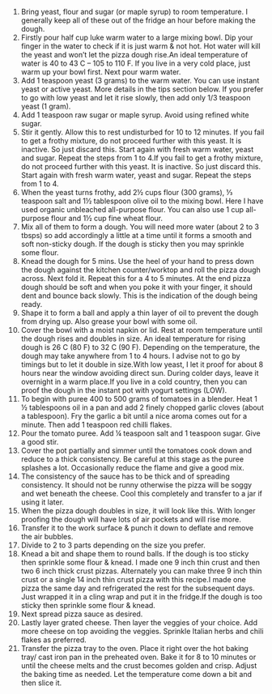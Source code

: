 1. Bring yeast, flour and sugar (or maple syrup) to room temperature. I generally keep all of these out of the fridge an hour before making the dough.
2. Firstly pour half cup luke warm water to a large mixing bowl. Dip your finger in the water to check if it is just warm & not hot. Hot water will kill the yeast and won’t let the pizza dough rise.An ideal temperature of water is 40 to 43 C – 105 to 110 F. If you live in a very cold place, just warm up your bowl first. Next pour warm water.
3. Add 1 teaspoon yeast (3 grams) to the warm water. You can use instant yeast or active yeast. More details in the tips section below. If you prefer to go with low yeast and let it rise slowly, then add only 1/3 teaspoon yeast (1 gram).
4. Add 1 teaspoon raw sugar or maple syrup. Avoid using refined white sugar.
5. Stir it gently. Allow this to rest undisturbed for 10 to 12 minutes.
If you fail to get a frothy mixture, do not proceed further with this yeast. It is inactive. So just discard this. Start again with fresh warm water, yeast and sugar. Repeat the steps from 1 to 4.If you fail to get a frothy mixture, do not proceed further with this yeast. It is inactive. So just discard this. Start again with fresh warm water, yeast and sugar. Repeat the steps from 1 to 4.
7. When the yeast turns frothy, add 2½ cups flour (300 grams), ⅓ teaspoon salt and 1½ tablespoon olive oil to the mixing bowl. Here I have used organic unbleached all-purpose flour. You can also use 1 cup all-purpose flour and 1½ cup fine wheat flour.
8. Mix all of them to form a dough. You will need more water (about 2 to 3 tbsps) so add accordingly a little at a time until it forms a smooth and soft non-sticky dough. If the dough is sticky then you may sprinkle some flour.
9. Knead the dough for 5 mins. Use the heel of your hand to press down the dough against the kitchen counter/worktop and roll the pizza dough across. Next fold it. Repeat this for a 4 to 5 minutes. At the end pizza dough should be soft and when you poke it with your finger, it should dent and bounce back slowly. This is the indication of the dough being ready.
10. Shape it to form a ball and apply a thin layer of oil to prevent the dough from drying up. Also grease your bowl with some oil.
11. Cover the bowl with a moist napkin or lid. Rest at room temperature until the dough rises and doubles in size. An ideal temperature for rising dough is 26 C (80 F) to 32 C (90 F).
Depending on the temperature, the dough may take anywhere from 1 to 4 hours. I advise not to go by timings but to let it double in size.With low yeast, I let it proof for about 8 hours near the window avoiding direct sun. During colder days, leave it overnight in a warm place.If you live in a cold country, then you can proof the dough in the instant pot with yogurt settings (LOW).
12. To begin with puree 400 to 500 grams of tomatoes in a blender. Heat 1 ½ tablespoons oil in a pan and add 2 finely chopped garlic cloves (about a tablespoon). Fry the garlic a bit until a nice aroma comes out for a minute. Then add 1 teaspoon red chilli flakes.
13. Pour the tomato puree. Add ¼ teaspoon salt and 1 teaspoon sugar. Give a good stir.
14. Cover the pot partially and simmer until the tomatoes cook down and reduce to a thick consistency. Be careful at this stage as the puree splashes a lot. Occasionally reduce the flame and give a good mix.
16. The consistency of the sauce has to be thick and of spreading consistency. It should not be runny otherwise the pizza will be soggy and wet beneath the cheese. Cool this completely and transfer to a jar if using it later.
18. When the pizza dough doubles in size, it will look like this. With longer proofing the dough will have lots of air pockets and will rise more.
19. Transfer it to the work surface & punch it down to deflate and remove the air bubbles.
20. Divide to 2 to 3 parts depending on the size you prefer.
21. Knead a bit and shape them to round balls. If the dough is too sticky then sprinkle some flour & knead. I made one 9 inch thin crust and then two 6 inch thick crust pizzas. Alternately you can make three 9 inch thin crust or a single 14 inch thin crust pizza with this recipe.I made one pizza the same day and refrigerated the rest for the subsequent days. Just wrapped it in a cling wrap and put it in the fridge.If the dough is too sticky then sprinkle some flour & knead.
24. Next spread pizza sauce as desired. 
25. Lastly layer grated cheese. Then layer the veggies of your choice. Add more cheese on top avoiding the veggies. Sprinkle Italian herbs and chili flakes as preferred.
26. Transfer the pizza tray to the oven. Place it right over the hot baking tray/ cast iron pan in the preheated oven. Bake it for 8 to 10 minutes or until the cheese melts and the crust becomes golden and crisp. Adjust the baking time as needed.
Let the temperature come down a bit and then slice it. 